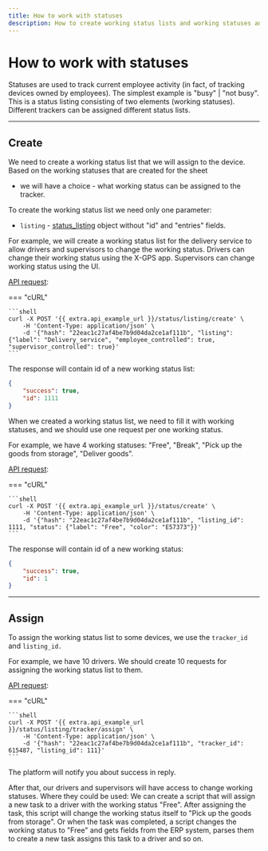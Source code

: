 ```yaml
---
title: How to work with statuses
description: How to create working status lists and working statuses and how to assign them to device
---
```


# How to work with statuses

Statuses are used to track current employee activity (in fact, of tracking devices owned by employees).
The simplest example is "busy" | "not busy". This is a status listing consisting of two elements (working statuses). Different
trackers can be assigned different status lists.

***

## Create

We need to create a working status list that we will assign to the device. Based on the working statuses that are created for the sheet
- we will have a choice - what working status can be assigned to the tracker.

To create the working status list we need only one parameter:
* `listing` - [status_listing](../resources/tracking/status/listing/index.md#status-listing-object-structure) object without "id" and "entries" fields.

For example, we will create a working status list for the delivery service to allow drivers and supervisors to change the working status.
Drivers can change their working status using the X-GPS app. Supervisors can change working status using the UI.

[API request](../resources/tracking/status/listing/index.md#create):

=== "cURL"

    ```shell
    curl -X POST '{{ extra.api_example_url }}/status/listing/create' \
        -H 'Content-Type: application/json' \
        -d '{"hash": "22eac1c27af4be7b9d04da2ce1af111b", "listing": {"label": "Delivery_service", "employee_controlled": true, "supervisor_controlled": true}'
    ```

The response will contain id of a new working status list:

```json
{
    "success": true,
    "id": 1111
}
```

When we created a working status list, we need to fill it with working statuses, and we should use one request per one working status.

For example, we have 4 working statuses:
"Free", "Break", "Pick up the goods from storage", "Deliver goods".

[API request](../resources/tracking/status/index.md#create):

=== "cURL"

    ```shell
    curl -X POST '{{ extra.api_example_url }}/status/create' \
        -H 'Content-Type: application/json' \
        -d '{"hash": "22eac1c27af4be7b9d04da2ce1af111b", "listing_id": 1111, "status": {"label": "Free", "color": "E57373"}}'
    ```

The response will contain id of a new working status:

```json
{
    "success": true,
    "id": 1
}
```

***

## Assign

To assign the working status list to some devices, we use the `tracker_id` and `listing_id.`

For example, we have 10 drivers. We should create 10 requests for assigning the working status list to them.

[API request](../resources/tracking/status/listing/tracker.md#assign):

=== "cURL"

    ```shell
    curl -X POST '{{ extra.api_example_url }}/status/listing/tracker/assign' \
        -H 'Content-Type: application/json' \
        -d '{"hash": "22eac1c27af4be7b9d04da2ce1af111b", "tracker_id": 615487, "listing_id": 111}'
    ```

The platform will notify you about success in reply.

After that, our drivers and supervisors will have access to change working statuses. Where they could be used:
We can create a script that will assign a new task to a driver with the working status "Free". After assigning the task, this script
will change the working status itself to "Pick up the goods from storage".
Or when the task was completed, a script changes the working status to "Free" and gets fields from the ERP system, parses them to create
a new task assigns this task to a driver and so on.
